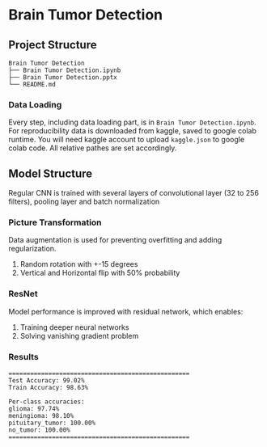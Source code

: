 # Brain Tumor Detection

## Project Structure
```
Brain Tumor Detection
├── Brain Tumor Detection.ipynb
├── Brain Tumor Detection.pptx
└── README.md
```

### Data Loading
Every step, including data loading part, is in ` Brain Tumor Detection.ipynb `. For reproducibility data is downloaded from kaggle, saved to google colab runtime. You will need kaggle account to upload ` kaggle.json ` to google colab code. All relative pathes are set accordingly.

## Model Structure
Regular CNN is trained with several layers of convolutional layer (32 to 256 filters), pooling layer and batch normalization

### Picture Transformation
Data augmentation is used for preventing overfitting and adding regularization. 
1. Random rotation with +-15 degrees
2. Vertical and Horizontal flip with 50% probability
   
### ResNet
Model performance is improved with residual network, which enables:
1. Training deeper neural networks
2. Solving vanishing gradient problem

### Results

```
==================================================
Test Accuracy: 99.02%
Train Accuracy: 98.63%

Per-class accuracies: 
glioma: 97.74% 
meningioma: 98.10% 
pituitary_tumor: 100.00%
no_tumor: 100.00%
==================================================
```
